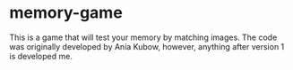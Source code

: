 # memory-game
This is a game that will test your memory by matching images.
The code was originally developed by Ania Kubow, however, anything after version 1 is developed me.
